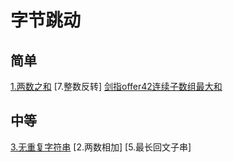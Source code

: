 # 字节跳动

## 简单
[1.两数之和](/algorithm/BasicAlgorithm/HashTable/两数之和)
[7.整数反转]
[剑指offer42连续子数组最大和](/algorithm/AlgorithmicThinking/DynamicProgramming/连续数列)

## 中等
[3.无重复字符串](/algorithm/AlgorithmicThinking/SlidingWindow/无重复字符)
[2.两数相加]
[5.最长回文子串]